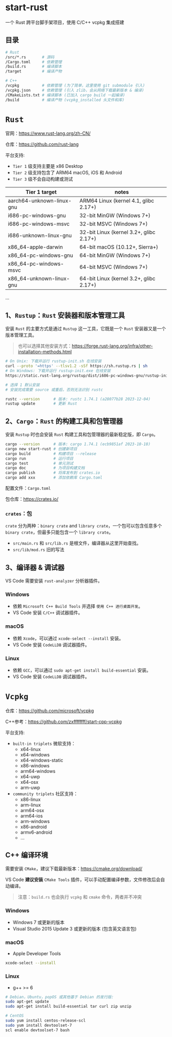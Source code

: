 # start-rust

一个 Rust 跨平台脚手架项目，使用 C/C++ vcpkg 集成搭建


## 目录
```bash
# Rust
/src/*.rs       # 源码
/Cargo.toml     # 依赖管理
/build.rs       # 编译脚本
/target         # 编译产物

# C++ 
/vcpkg          # 依赖管理 (为了简单，这里使用 git submodule 引入)
/vcpkg.json     # 依赖管理 (引入 zlib，会从网络下载最新版本 & 编译)
/CMakeLists.txt # 编译脚本 (已加入 cargo build 一起编译)
/build          # 编译产物 (vcpkg_installed 头文件和库)
```


# `Rust`

官网：https://www.rust-lang.org/zh-CN/

仓库：https://github.com/rust-lang

平台支持:
- `Tier 1` 级支持主要是 x86 Desktop
- `Tier 2` 级支持包含了 ARM64 macOS, iOS 和 Android
- `Tier 3` 级不会自动构建或测试

| Tier 1 target             | notes                                   |
| ------------------------- | --------------------------------------- |
| aarch64-unknown-linux-gnu	| ARM64 Linux (kernel 4.1, glibc 2.17+)   |
| i686-pc-windows-gnu	    | 32-bit MinGW (Windows 7+)               |
| i686-pc-windows-msvc	    | 32-bit MSVC (Windows 7+)                |
| i686-unknown-linux-gnu	| 32-bit Linux (kernel 3.2+, glibc 2.17+) |
| x86_64-apple-darwin	    | 64-bit macOS (10.12+, Sierra+)          |
| x86_64-pc-windows-gnu	    | 64-bit MinGW (Windows 7+)               |
| x86_64-pc-windows-msvc    | 64-bit MSVC (Windows 7+)                |
| x86_64-unknown-linux-gnu	| 64-bit Linux (kernel 3.2+, glibc 2.17+) |
...


## 1、`Rustup`：`Rust` 安装器和版本管理工具

安装 `Rust` 的主要方式是通过 `Rustup` 这一工具，它既是一个 `Rust` 安装器又是一个版本管理工具。

> 也可以选择其他安装方式：https://forge.rust-lang.org/infra/other-installation-methods.html

```bash
# On Unix: 下载并运行 rustup-init.sh 在线安装
curl --proto '=https' --tlsv1.2 -sSf https://sh.rustup.rs | sh
# On Windows: 下载并运行 rustup-init.exe 在线安装
https://static.rust-lang.org/rustup/dist/i686-pc-windows-gnu/rustup-init.exe

# 选择 1 默认安装
# 安装完成需要 source 或重启，否则无法识别 rustc

rustc --version      # 版本: rustc 1.74.1 (a28077b28 2023-12-04)
rustup update        # 更新 Rust
```


## 2、`Cargo`：`Rust` 的构建工具和包管理器

安装 `Rustup` 时也会安装 `Rust` 构建工具和包管理器的最新稳定版，即 `Cargo`。

```bash
cargo --version      # 版本: cargo 1.74.1 (ecb9851af 2023-10-18)
cargo new start-rust # 创建新项目
cargo build          # 构建项目 --release
cargo run            # 运行项目
cargo test           # 单元测试
cargo doc            # 为项目构建文档
cargo publish        # 将库发布到 crates.io
cargo add xxx        # 添加依赖库 Cargo.toml
```

配置文件：`Cargo.toml`

包仓库：https://crates.io/

### `crates`：包

`crate` 分为两种：`binary crate` and `library crate`，一个包可以包含任意多个 `binary crate`，但最多只能包含一个 `library crate`。

- `src/main.rs` 和 `src/lib.rs` 是根文件，编译器从这里开始查找。
- `src/lib/mod.rs` 旧的写法


## 3、编译器 & 调试器

VS Code 需要安装 `rust-analyzer` 分析器插件。

### Windows
- 依赖 `Microsoft C++ Build Tools` 并选择 `使用 C++ 进行桌面开发`。
- VS Code 安装 `C/C++` 调试器插件。

### macOS
- 依赖 `Xcode`，可以通过 `xcode-select --install` 安装。
- VS Code 安装 `CodeLLDB` 调试器插件。

### Linux
- 依赖 `GCC`，可以通过 `sudo apt-get install build-essential` 安装。
- VS Code 安装 `CodeLLDB` 调试器插件。


# `Vcpkg`

仓库：https://github.com/microsoft/vcpkg

C++参考：https://github.com/zxffffffff/start-cpp-vcpkg

平台支持:
- `built-in triplets` 微软支持：
    - x64-linux
    - x64-windows
    - x64-windows-static
    - x86-windows
    - arm64-windows
    - x64-uwp
    - x64-osx
    - arm-uwp
- `community triplets` 社区支持：
    - x86-linux
    - arm-linux
    - arm64-osx
    - arm64-ios
    - arm-windows
    - x86-android
    - armv6-android
    - ...

## C++ 编译环境

需要安装 `CMake`，建议下载最新版本：https://cmake.org/download/

VS Code **建议安装** `CMake Tools` 插件，可以手动配置编译参数，文件修改后会自动编译。
> 注意：`build.rs` 也会执行 `vcpkg` 和 `cmake` 命令，两者并不冲突

### Windows
- Windows 7 或更新的版本
- Visual Studio 2015 Update 3 或更新的版本 (包含英文语言包)

### macOS
- Apple Developer Tools
```bash
xcode-select --install
```

### Linux
- g++ >= 6
```Bash
# Debian，Ubuntu，popOS 或其他基于 Debian 的发行版:
sudo apt-get update
sudo apt-get install build-essential tar curl zip unzip

# CentOS
sudo yum install centos-release-scl
sudo yum install devtoolset-7
scl enable devtoolset-7 bash
```
